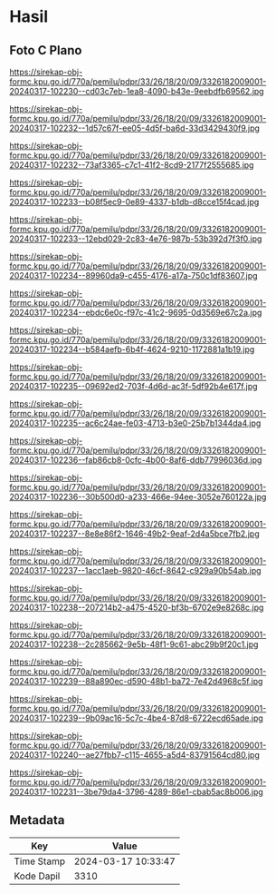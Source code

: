 # Hasil

## Foto C Plano

https://sirekap-obj-formc.kpu.go.id/770a/pemilu/pdpr/33/26/18/20/09/3326182009001-20240317-102230--cd03c7eb-1ea8-4090-b43e-9eebdfb69562.jpg

https://sirekap-obj-formc.kpu.go.id/770a/pemilu/pdpr/33/26/18/20/09/3326182009001-20240317-102232--1d57c67f-ee05-4d5f-ba6d-33d3429430f9.jpg

https://sirekap-obj-formc.kpu.go.id/770a/pemilu/pdpr/33/26/18/20/09/3326182009001-20240317-102232--73af3365-c7c1-41f2-8cd9-2177f2555685.jpg

https://sirekap-obj-formc.kpu.go.id/770a/pemilu/pdpr/33/26/18/20/09/3326182009001-20240317-102233--b08f5ec9-0e89-4337-b1db-d8cce15f4cad.jpg

https://sirekap-obj-formc.kpu.go.id/770a/pemilu/pdpr/33/26/18/20/09/3326182009001-20240317-102233--12ebd029-2c83-4e76-987b-53b392d7f3f0.jpg

https://sirekap-obj-formc.kpu.go.id/770a/pemilu/pdpr/33/26/18/20/09/3326182009001-20240317-102234--89960da9-c455-4176-a17a-750c1df83607.jpg

https://sirekap-obj-formc.kpu.go.id/770a/pemilu/pdpr/33/26/18/20/09/3326182009001-20240317-102234--ebdc6e0c-f97c-41c2-9695-0d3569e67c2a.jpg

https://sirekap-obj-formc.kpu.go.id/770a/pemilu/pdpr/33/26/18/20/09/3326182009001-20240317-102234--b584aefb-6b4f-4624-9210-1172881a1b19.jpg

https://sirekap-obj-formc.kpu.go.id/770a/pemilu/pdpr/33/26/18/20/09/3326182009001-20240317-102235--09692ed2-703f-4d6d-ac3f-5df92b4e617f.jpg

https://sirekap-obj-formc.kpu.go.id/770a/pemilu/pdpr/33/26/18/20/09/3326182009001-20240317-102235--ac6c24ae-fe03-4713-b3e0-25b7b1344da4.jpg

https://sirekap-obj-formc.kpu.go.id/770a/pemilu/pdpr/33/26/18/20/09/3326182009001-20240317-102236--fab86cb8-0cfc-4b00-8af6-ddb77996036d.jpg

https://sirekap-obj-formc.kpu.go.id/770a/pemilu/pdpr/33/26/18/20/09/3326182009001-20240317-102236--30b500d0-a233-466e-94ee-3052e760122a.jpg

https://sirekap-obj-formc.kpu.go.id/770a/pemilu/pdpr/33/26/18/20/09/3326182009001-20240317-102237--8e8e86f2-1646-49b2-9eaf-2d4a5bce7fb2.jpg

https://sirekap-obj-formc.kpu.go.id/770a/pemilu/pdpr/33/26/18/20/09/3326182009001-20240317-102237--1acc1aeb-9820-46cf-8642-c929a90b54ab.jpg

https://sirekap-obj-formc.kpu.go.id/770a/pemilu/pdpr/33/26/18/20/09/3326182009001-20240317-102238--207214b2-a475-4520-bf3b-6702e9e8268c.jpg

https://sirekap-obj-formc.kpu.go.id/770a/pemilu/pdpr/33/26/18/20/09/3326182009001-20240317-102238--2c285662-9e5b-48f1-9c61-abc29b9f20c1.jpg

https://sirekap-obj-formc.kpu.go.id/770a/pemilu/pdpr/33/26/18/20/09/3326182009001-20240317-102239--88a890ec-d590-48b1-ba72-7e42d4968c5f.jpg

https://sirekap-obj-formc.kpu.go.id/770a/pemilu/pdpr/33/26/18/20/09/3326182009001-20240317-102239--9b09ac16-5c7c-4be4-87d8-6722ecd65ade.jpg

https://sirekap-obj-formc.kpu.go.id/770a/pemilu/pdpr/33/26/18/20/09/3326182009001-20240317-102240--ae27fbb7-c115-4655-a5d4-83791564cd80.jpg

https://sirekap-obj-formc.kpu.go.id/770a/pemilu/pdpr/33/26/18/20/09/3326182009001-20240317-102231--3be79da4-3796-4289-86e1-cbab5ac8b006.jpg


## Metadata

| Key        | Value               |
| ---------- | ------------------- |
| Time Stamp | 2024-03-17 10:33:47 |
| Kode Dapil | 3310                |



